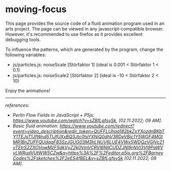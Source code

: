 # moving-focus
 This page provides the source code of a fluid animation program used in an arts project. The page can be viewed in any javascript-compatible browser. However, it's recommended to use firefox as it provides excellent debugging tools.

To influence the patterns, which are generated by the program, change the following variables:
* js/particles.js: noiseScale [Störfaktor 1] (ideal is  0.001 < Störfaktor 1 < 0.1)
* js/particles.js: noiseScale2 [Störfaktor 2] (ideal is  -10 < Störfaktor 2 < 10)

Enjoy the animations! 

__________

_references:_
* _Perlin Flow Fields in JavaScript + P5js: https://www.youtube.com/watch?v=sZBfLgfsvSk, [02.11.2022; 09 AM]._
* _Basic fluid animation: https://www.youtube.com/redirect?event=video_description&redir_token=QUFFLUhqa182bkZxYXozdnBKbTY1TEJsT1JfWnd5TlJfUXxBQ3Jtc0tsYXNiQ0dhV3RDeVBjc1Y5WGF4MGtMR1BnZUFFQUdqaF83SzJGUG03M3hLNUV6LUE4VWx5WDQzVGlVc21yTEtrS2ZXOVowMzFSdkVyZ2k0VmVCRVl6NllCUDZJNl9rNVl3Vl9PaWVvLWRudVUtWW5CZw&q=https%3A%2F%2Feditor.p5js.org%2FBarneyCodes%2Fsketches%2F2eES4fBEL&v=sZBfLgfsvSk [02.11.2022; 09 AM]._
